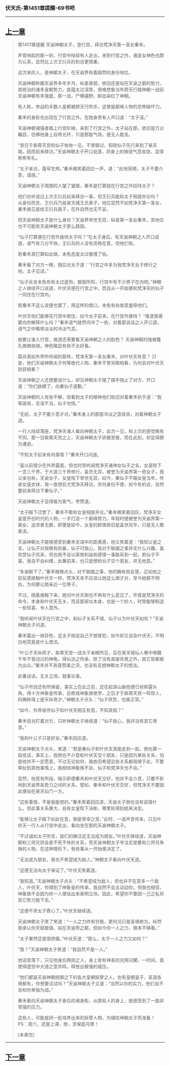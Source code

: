 ### 伏天氏-第1451章提醒-69书吧

--------
[上一章](./d0d63ce30d2c9f07163696a7ab98f71f.md)
--------


>
>
>
>第1451章提醒
>天谕神朝太子，登行宫，拜访梵净天第一圣女秦禾。
>
>声音响起的那一刻，行宫中陆续有人走出，来到行宫之外，诸圣女神色也颇为认真，显然比上次王衍兵的到访更慎重。
>
>这次来的人，是神朝太子，在天谕界有着超然的身份地位。
>
>天谕神朝称霸天谕界多年岁月，纵是衰弱，依旧还是站在天谕之巅的势力，其统治的诸多皇朝势力，底蕴太过深厚，很难想象当年顾天行踏神朝一战前天谕神朝有多强盛，那一战，尸横遍野，鲜血染红了神朝。
>
>有人称，参战的半数人皇都被顾天行所杀，这便是巅峰人物的恐怖破坏力。
>
>秦禾的身影也出现在了行宫之外，在她身旁有人开口道：“太子请。”
>
>天谕神朝诸强者踏上行宫阶梯，来到了行宫之外，太子站在那，依旧是万众瞩目，仿佛他身上自带光环，只是那股气场，便无人能及。
>
>“昔日于紫霄天宫和仙子匆匆一见，不曾聊过，知晓仙子先行来到了昊天城，因而前来拜访。”天谕神朝太子开口说道，将身上的锋锐气息收敛，显得彬彬有礼。
>
>“太子来访，蓬荜生辉。”秦禾微笑着回应一声，道：“此地简陋，太子不要介意，请座。”
>
>天谕神朝太子周围的人皱了皱眉，秦禾是打算就在行宫之外招待太子？
>
>他们也听说过上次王衍兵前来拜访一事，但王衍兵能和太子相提并论吗？
>从身份而言，王衍兵乃是昊天城王氏弟子，地位显然不如梵净天第一圣女，秦禾接见是给王衍兵面子，在外自然也无不妥。
>
>但天谕神朝太子是什么身份？天谕界举世无双，纵是第一圣女秦禾，其地位也不可能有天谕神朝太子那么稳固。
>
>“仙子打算便在行宫外接待太子吗？”在太子身后，有天谕神朝之人开口说道，语气有几分不快，王衍兵的人没有资格在意，但他们有。
>
>若秦禾真打算如此做，未免态度太过傲慢了些。
>
>秦禾看了对方一眼，随后对太子道：“行宫之中多为我梵净天女子修行之地，太子见谅。”
>
>“仙子此言未免有些太过虚伪，据我所知，行宫中有不少男子在内吧。”神朝之人继续开口说道，叶伏天便在行宫之中，而且从一开始便和梵净天的仙子一同住在行宫内。
>
>若秦禾不这么说便也罢了，用这样的借口，未免有些故意羞辱他们。
>
>叶伏天他们能够在行宫中居住，如今太子前来，在行宫外接待？
>“难道我需要向你解释什么吗？”秦禾语气陡然间冷了一些，对着那说话之人开口道，语气之中略带淡淡的冷淡气息。
>
>她要让谁入行宫，难道还需要看天谕神朝之人的脸色？
>天谕神朝的强者瞳孔微微收缩，神色略显有些不太好看。
>
>莫非真如外界所传闻的那样，梵净天第一圣女秦禾，对叶伏天有意？
>只是，他们天谕神朝太子何等绝代人物，秦禾不曾另眼相看，为何会对叶伏天刮目相看？
>
>天谕神朝之人还想要说什么，却见神朝太子摆了摆手阻止了对方，开口道：“你们放肆了，向秦仙子道歉。”
>
>天谕神朝的人有些不解，但看到太子的眼神他们依旧对着秦禾拱手道：“我等唐突，言语不当，仙子勿怪。”
>
>“无妨，太子不要介意才对。”秦禾身上的那股冷淡之意收敛，对着神朝太子道。
>
>一行人陆续落座，梵净天诸人看向神朝太子，此次一见，和上次的感觉略有不同，那一日紫霄天宫之上，天谕神朝太子骄傲至极，而在此刻，却显得颇为谦逊。
>
>“不知太子前来有何事情？”秦禾开口问道。
>
>“虽以前很少在外界露面，但也时常听闻梵净天诸神女仙子之名，女皇陛下一念三千界，于大道三千界修行，盖世无双，被誉为天谕界第一奇女子，我父亲也称，天谕女子，女皇陛下举世无双，如今，秦仙子不输女皇当年，传承女皇衣钵，我一直想前方梵净天拜访，奈何身份不便，如今有机会，自然要前来拜访下秦仙子。”
>
>天谕神朝太子显得极为客气，夸赞道。
>
>“太子殿下过誉了，秦禾不敢和女皇相提并论。”秦禾微笑着回应，梵净天女皇是开创时代的人物，一手打造一个巅峰势力，年轻时便被誉为天谕界第一美女，追求者无数，即便是如今，女皇的颜值依旧是盖世风华，只是无人敢亵渎。
>
>天谕神朝太子能够感受到秦禾言语中的距离感，他又笑着道：“我知父皇之言，让仙子对我略有防备，仙子可放心，我对于联姻之事并无什么兴趣，虽欣赏仙子风采，但也绝不会以家族利益和感情一事联系到一起，若仙子不喜，我自不会纠缠，此番前来，也只是想和仙子交个朋友，并无他意。”
>
>“多谢殿下了。”秦禾微微点头，对于联姻之事，他的确有些反感，正如他之前反感接触叶伏天一样，梵净天本不应该让她这么做才对，至今她都不明白，为何要让她亲近一位男子。
>
>不过，随着接触下来，她对叶伏天倒也不再有什么意见了，毕竟是梵净天的命令，本身和叶伏天无关，而且那家伙本身，也是一个妙人，时常能够制造一些惊喜，令人意外。
>
>“我听闻叶伏天在行宫之中，和仙子关系不错，仙子以为叶伏天如何？”天谕神朝太子问道。
>
>秦禾露出一抹异色，这太子刚说自己不想冒犯，如今却又谈及叶伏天，不明白他究竟是什么想法。
>
>“叶公子天纵奇才，紫霄天宫一战太子亲眼所见，后在昊天城仙人巷中唤醒千年不曾动过的神龟，得仙法之传承，除了没有直接背景之外，其它皆都极为出众。”秦禾并不吝啬赞美之词，也没有去想神朝太子的想法。
>
>此番谈话，无关立场，就事论事。
>
>“仙子所说还有所保留，事实上在此之前，还在起源山脉他便已经崭露头角，得十方神象皇传承，后修成神象族绝学，之后才于紫霄天宫一鸣惊人，的确称得上是天纵奇才。”神朝太子点头：“仙子欣赏，也属正常。”
>
>“如今，外界皆传仙子和叶伏天相互有意，不知真假？”
>
>秦禾目光盯着对方，只听神朝太子继续道：“仙子放心，我并没有其它用意。”
>
>“我和叶公子只是好友。”秦禾回应道。
>
>天谕神朝太子点头，笑道：“若是秦仙子和叶伏天真能走到一起，倒也算一段佳话，事实上，我倒也不介意和叶伏天交个朋友，只是因为某些关系，怕是他并不一定愿意，不过无论如何，我依旧希望这些关系都局限于此，不要牵扯到其他事情上，我相信神象族不会，仙子和梵净天也不会。”
>
>显然，他意有所指，暗示即便秦禾和叶伏天交好，他并不会介意，只要不影响到天谕界各势力之间的关系，譬如，秦禾和叶伏天交好，但梵净天不要因此便站在昊天仙门一方。
>
>“这些事情，不是我能想的。”秦禾笑着回应道，天谕太子倒也没有说错什么，但此事关系重大，自有女皇陛下决断，哪里轮得到她来决定。
>
>“能够让太子殿下如此在意，倒是荣幸之至。”此时，一道声音传来，只见叶伏天一行人从行宫中走出，看向坐在那的天谕神朝太子。
>
>“不过诚如太子所言，我们的确注定无法成为朋友。”叶伏天继续道，天谕神朝和三师兄将会是不死不休的关系，而天谕神朝太子爷注定是要和三师兄争锋的人物，在这种情形下，有些事从一开始便决定了。
>
>“无法成为朋友，我也不希望成为敌人。”神朝太子看向叶伏天道。
>
>“这便无法向太子保证了。”叶伏天笑着道。
>
>“我知道。”天谕神朝太子点头：“不希望成为敌人，但也并不在意多一个敌人，叶伏天，你得到了神象皇的传承，我自然不会主动动你，但我也相信，神象族不会因为你一人便站出来表明立场，因此，希望你不要因一己之私将其它势力拖下去。”
>
>“这便不劳太子费心了。”叶伏天继续道。
>
>天谕神朝太子笑了笑道：“一人之力终有穷极，更何况只是圣境修为，纵然我承认你天赋极强，站在天谕界之巅，但如今你一人之力，根本不够看。”
>
>“太子果然还是很骄傲。”叶伏天道：”那么，太子一人之力又如何？”
>
>“我？”天谕神朝太子笑道：“我自然不是一人。”
>
>他话音落下，只见他身后两侧之人，身上皆有神圣的光辉闪耀，一时间，竟使得虚空中大道之意共鸣，释放出极强的威压。
>
>“他们都是天谕神朝统御之下的各大皇朝妖孽之人，也有皇朝皇子，圣道各境都有，你想要试试吗？”天谕神朝太子又道：“当然以你的实力，他们自不会和你单独为战。”
>
>秦禾看向天谕神朝太子身后的诸身影，从那些人的身上，她感受到了一股非常强的压力。
>
>这些人，可能是同一批培养出来的妖孽人物，为辅佐神朝太子而准备！
>PS：周六，还是上课，惨，求保底月票！
>
>(本章完)
>
>

--------
[下一章](./9ebe043c7f7d13622d0fb0b1406e9dcd.md)
--------
